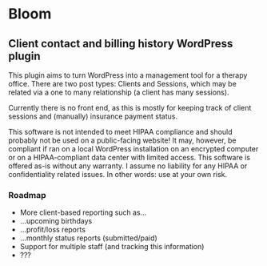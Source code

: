 # Bloom
## Client contact and billing history WordPress plugin

This plugin aims to turn WordPress into a management tool for a therapy office. There are two post types: Clients and Sessions, which may be related via a one to many relationship (a client has many sessions).  

Currently there is no front end, as this is mostly for keeping track of client sessions and (manually) insurance payment status.  

This software is not intended to meet HIPAA compliance and should probably not be used on a public-facing website! It may, however, be compliant if ran on a local WordPress installation on an encrypted computer or on a HIPAA-compliant data center with limited access. This software is offered as-is without any warranty. I assume no liability for any HIPAA or confidentiality related issues. In other words: use at your own risk.

### Roadmap
* More client-based reporting such as...
* ...upcoming birthdays
* ...profit/loss reports
* ...monthly status reports (submitted/paid)
* Support for multiple staff (and tracking this information)
* ???

